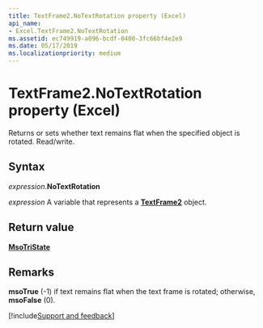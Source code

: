```yaml
---
title: TextFrame2.NoTextRotation property (Excel)
api_name:
- Excel.TextFrame2.NoTextRotation
ms.assetid: ec749919-a096-bcdf-0400-3fc66bf4e2e9
ms.date: 05/17/2019
ms.localizationpriority: medium
---
```



# TextFrame2.NoTextRotation property (Excel)

Returns or sets whether text remains flat when the specified object is rotated. Read/write.


## Syntax

_expression_.**NoTextRotation**

_expression_ A variable that represents a **[TextFrame2](Excel.TextFrame2.md)** object.


## Return value

**[MsoTriState](Office.MsoTriState.md)**


## Remarks

**msoTrue** (-1) if text remains flat when the text frame is rotated; otherwise, **msoFalse** (0).



[!include[Support and feedback](~/includes/feedback-boilerplate.md)]